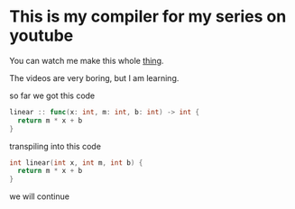 # This is my compiler for my series on youtube

You can watch me make this whole [thing](https://www.youtube.com/playlist?list=PLIBesc5CYsk8b-L70y4J12KkUItBXs8kZ).

The videos are very boring, but I am learning.

so far we got this code

```go
linear :: func(x: int, m: int, b: int) -> int {
  return m * x + b
}
```

transpiling into this code 

```c
int linear(int x, int m, int b) {
  return m * x + b
}
```

we will continue
